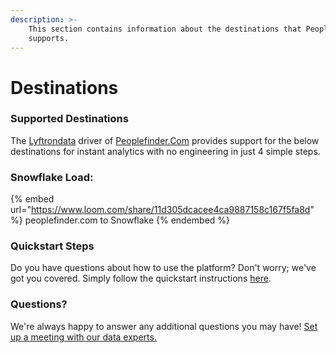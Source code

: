 ```yaml
---
description: >-
    This section contains information about the destinations that Peoplefinder.Com
    supports.
---
```


# Destinations

### Supported Destinations

The [Lyftrondata](https://www.lyftrondata.com/) driver of [Peoplefinder.Com](https://www.lyftrondata.com/integration/peoplefinder.com/) provides support for the below destinations for instant analytics with no engineering in just 4 simple steps.

### Snowflake Load:

{% embed url="https://www.loom.com/share/11d305dcacee4ca9887158c167f5fa8d" %}
peoplefinder.com to Snowflake
{% endembed %}

### Quickstart Steps

Do you have questions about how to use the platform? Don't worry; we've got you covered. Simply follow the quickstart instructions [here](../../../quickstart-steps.md).

### Questions? <a href="#questions" id="questions"></a>

We're always happy to answer any additional questions you may have! [Set up a meeting with our data experts.](https://www.lyftrondata.com/book-a-meeting/)
